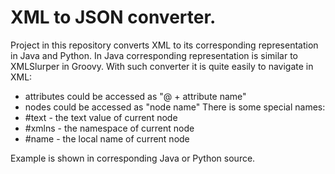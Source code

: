 # XML to JSON converter.
Project in this repository converts XML to its corresponding representation in Java and Python.
In Java corresponding representation is similar to XMLSlurper in Groovy.
With such converter it is quite easily to navigate in XML:
- attributes could be accessed as "@ + attribute name"
- nodes could be accessed as "node name"
There is some special names:
- #text - the text value of current node
- #xmlns - the namespace of current node
- #name - the local name of current node

Example is shown in corresponding Java or Python source.
